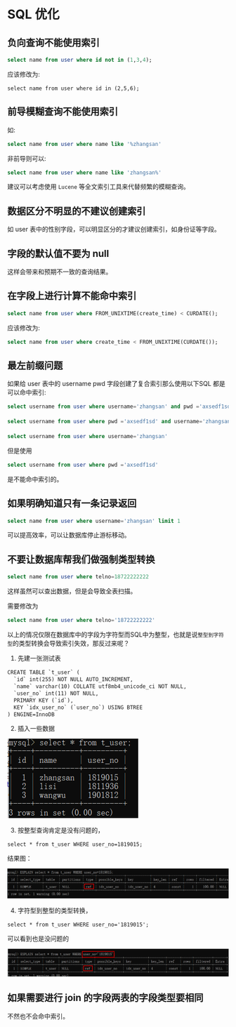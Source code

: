 # SQL 优化

## 负向查询不能使用索引

```sql
select name from user where id not in (1,3,4);
```
应该修改为:

```
select name from user where id in (2,5,6);
```

## 前导模糊查询不能使用索引
如:

```sql
select name from user where name like '%zhangsan'
```

非前导则可以:
```sql
select name from user where name like 'zhangsan%'
```
建议可以考虑使用 `Lucene` 等全文索引工具来代替频繁的模糊查询。

## 数据区分不明显的不建议创建索引

如 user 表中的性别字段，可以明显区分的才建议创建索引，如身份证等字段。

## 字段的默认值不要为 null
这样会带来和预期不一致的查询结果。

## 在字段上进行计算不能命中索引

```sql
select name from user where FROM_UNIXTIME(create_time) < CURDATE();
```

应该修改为:

```sql
select name from user where create_time < FROM_UNIXTIME(CURDATE());
```

## 最左前缀问题

如果给 user 表中的 username pwd 字段创建了复合索引那么使用以下SQL 都是可以命中索引:

```sql
select username from user where username='zhangsan' and pwd ='axsedf1sd'

select username from user where pwd ='axsedf1sd' and username='zhangsan'

select username from user where username='zhangsan'
```

但是使用

```sql
select username from user where pwd ='axsedf1sd'
```
是不能命中索引的。

## 如果明确知道只有一条记录返回

```sql
select name from user where username='zhangsan' limit 1
```
可以提高效率，可以让数据库停止游标移动。

## 不要让数据库帮我们做强制类型转换

```sql
select name from user where telno=18722222222
```
这样虽然可以查出数据，但是会导致全表扫描。

需要修改为
```sql
select name from user where telno='18722222222'
```

以上的情况仅限在数据库中的字段为字符型而SQL中为整型，也就是说`整型到字符型`的类型转换会导致索引失效，那反过来呢？

1. 先建一张测试表

~~~mysql
CREATE TABLE `t_user` (
  `id` int(255) NOT NULL AUTO_INCREMENT,
  `name` varchar(10) COLLATE utf8mb4_unicode_ci NOT NULL,
  `user_no` int(11) NOT NULL,
  PRIMARY KEY (`id`),
  KEY `idx_user_no` (`user_no`) USING BTREE
) ENGINE=InnoDB
~~~

2. 插入一些数据

![1569394400678](SQL-optimization.assets/1569394400678.png)

3. 按整型查询肯定是没有问题的，

~~~mysql
select * from t_user WHERE user_no=1819015;
~~~

结果图：

![1569394544078](SQL-optimization.assets/1569394544078.png)

4. 字符型到整型的类型转换，

~~~mysql
select * from t_user WHERE user_no='1819015';
~~~

可以看到也是没问题的

![1569394649690](SQL-optimization.assets/1569394649690.png)



## 如果需要进行 join 的字段两表的字段类型要相同

不然也不会命中索引。